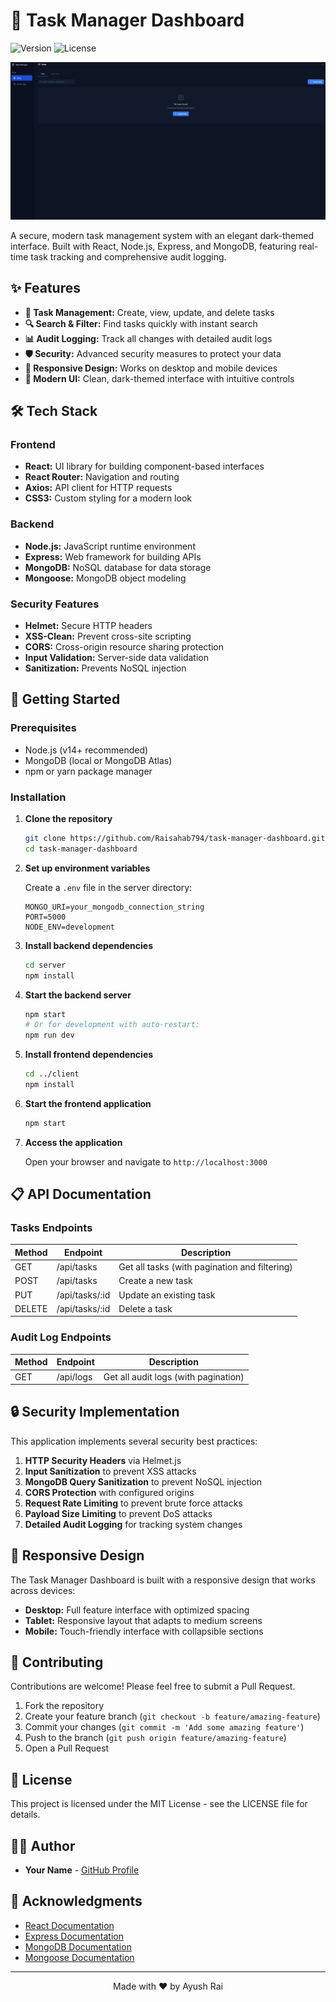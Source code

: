 # 🚀 Task Manager Dashboard

![Version](https://img.shields.io/badge/version-1.0.0-blue)
![License](https://img.shields.io/badge/license-MIT-green)

<p align="center">
  <img src="screenshots/dashboard.png" alt="Task Manager Dashboard" width="800">
</p>

A secure, modern task management system with an elegant dark-themed interface. Built with React, Node.js, Express, and MongoDB, featuring real-time task tracking and comprehensive audit logging.

## ✨ Features

- **🎯 Task Management:** Create, view, update, and delete tasks
- **🔍 Search & Filter:** Find tasks quickly with instant search
- **📊 Audit Logging:** Track all changes with detailed audit logs
- **🛡️ Security:** Advanced security measures to protect your data
- **📱 Responsive Design:** Works on desktop and mobile devices
- **🎨 Modern UI:** Clean, dark-themed interface with intuitive controls

## 🛠️ Tech Stack

### Frontend
- **React:** UI library for building component-based interfaces
- **React Router:** Navigation and routing
- **Axios:** API client for HTTP requests
- **CSS3:** Custom styling for a modern look

### Backend
- **Node.js:** JavaScript runtime environment
- **Express:** Web framework for building APIs
- **MongoDB:** NoSQL database for data storage
- **Mongoose:** MongoDB object modeling

### Security Features
- **Helmet:** Secure HTTP headers
- **XSS-Clean:** Prevent cross-site scripting
- **CORS:** Cross-origin resource sharing protection
- **Input Validation:** Server-side data validation
- **Sanitization:** Prevents NoSQL injection

## 🚀 Getting Started

### Prerequisites
- Node.js (v14+ recommended)
- MongoDB (local or MongoDB Atlas)
- npm or yarn package manager

### Installation

1. **Clone the repository**
   ```bash
   git clone https://github.com/Raisahab794/task-manager-dashboard.git
   cd task-manager-dashboard
   ```

2. **Set up environment variables**
   
   Create a `.env` file in the server directory:
   ```
   MONGO_URI=your_mongodb_connection_string
   PORT=5000
   NODE_ENV=development
   ```

3. **Install backend dependencies**
   ```bash
   cd server
   npm install
   ```

4. **Start the backend server**
   ```bash
   npm start
   # Or for development with auto-restart:
   npm run dev
   ```

5. **Install frontend dependencies**
   ```bash
   cd ../client
   npm install
   ```

6. **Start the frontend application**
   ```bash
   npm start
   ```

7. **Access the application**
   
   Open your browser and navigate to `http://localhost:3000`

## 📋 API Documentation

### Tasks Endpoints

| Method | Endpoint | Description |
|--------|----------|-------------|
| GET    | /api/tasks | Get all tasks (with pagination and filtering) |
| POST   | /api/tasks | Create a new task |
| PUT    | /api/tasks/:id | Update an existing task |
| DELETE | /api/tasks/:id | Delete a task |

### Audit Log Endpoints

| Method | Endpoint | Description |
|--------|----------|-------------|
| GET    | /api/logs | Get all audit logs (with pagination) |

## 🔒 Security Implementation

This application implements several security best practices:

1. **HTTP Security Headers** via Helmet.js
2. **Input Sanitization** to prevent XSS attacks
3. **MongoDB Query Sanitization** to prevent NoSQL injection
4. **CORS Protection** with configured origins
5. **Request Rate Limiting** to prevent brute force attacks
6. **Payload Size Limiting** to prevent DoS attacks
7. **Detailed Audit Logging** for tracking system changes

## 📱 Responsive Design

The Task Manager Dashboard is built with a responsive design that works across devices:

- **Desktop:** Full feature interface with optimized spacing
- **Tablet:** Responsive layout that adapts to medium screens
- **Mobile:** Touch-friendly interface with collapsible sections

## 🤝 Contributing

Contributions are welcome! Please feel free to submit a Pull Request.

1. Fork the repository
2. Create your feature branch (`git checkout -b feature/amazing-feature`)
3. Commit your changes (`git commit -m 'Add some amazing feature'`)
4. Push to the branch (`git push origin feature/amazing-feature`)
5. Open a Pull Request

## 📜 License

This project is licensed under the MIT License - see the LICENSE file for details.

## 👨‍💻 Author

- **Your Name** - [GitHub Profile](https://github.com/Raisahab794)

## 🙏 Acknowledgments

- [React Documentation](https://reactjs.org/)
- [Express Documentation](https://expressjs.com/)
- [MongoDB Documentation](https://docs.mongodb.com/)
- [Mongoose Documentation](https://mongoosejs.com/)

---

<p align="center">
  Made with ❤️ by Ayush Rai
</p>

